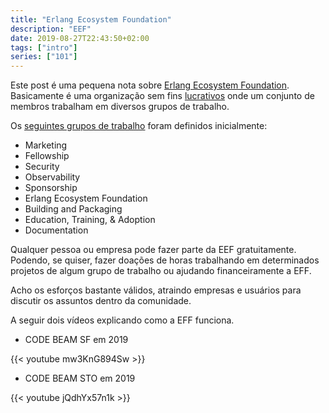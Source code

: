 ```yaml
---
title: "Erlang Ecosystem Foundation"
description: "EEF"
date: 2019-08-27T22:43:50+02:00
tags: ["intro"]
series: ["101"]
---
```


Este post é uma pequena nota sobre [Erlang Ecosystem Foundation](https://erlef.org). Basicamente é uma organização sem fins [lucrativos](https://erlef.org/bylaws/) onde um conjunto de membros trabalham em diversos grupos de trabalho.

Os [seguintes grupos de trabalho](https://erlef.org/wg/) foram definidos inicialmente:

* Marketing
* Fellowship
* Security
* Observability
* Sponsorship
* Erlang Ecosystem Foundation
* Building and Packaging
* Education, Training, & Adoption
* Documentation

Qualquer pessoa ou empresa pode fazer parte da EEF gratuitamente. Podendo, se quiser, fazer doações de horas trabalhando em determinados projetos de algum grupo de trabalho ou ajudando financeiramente a EFF.

Acho os esforços bastante válidos, atraindo empresas e usuários para discutir os assuntos dentro da comunidade.

A seguir dois vídeos explicando como a EFF funciona.

* CODE BEAM SF em 2019

{{< youtube mw3KnG894Sw >}}

* CODE BEAM STO em 2019

{{< youtube jQdhYx57n1k >}}

